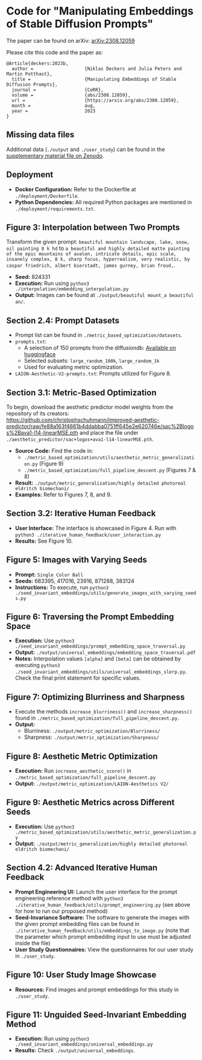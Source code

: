 # Code for "Manipulating Embeddings of Stable Diffusion Prompts"

The paper can be found on arXiv: [arXiv:2308.12059](https://arxiv.org/abs/2308.12059)

Please cite this code and the paper as:
```
@Article{deckers:2023b,
  author =                   {Niklas Deckers and Julia Peters and Martin Potthast},
  title =                    {Manipulating Embeddings of Stable Diffusion Prompts},
  journal =                  {CoRR},
  volume =                   {abs/2308.12059},
  url =                      {https://arxiv.org/abs/2308.12059},
  month =                    aug,
  year =                     2023
}
```

## Missing data files

Additional data (`./output` and `./user_study`) can be found in the [supplementary material file on Zenodo](https://doi.org/10.5281/zenodo.8274626).

## Deployment 
- **Docker Configuration:** Refer to the Dockerfile at `./deployment/Dockerfile`.
- **Python Dependencies:** All required Python packages are mentioned in `./deployment/requirements.txt`.

## **Figure 3**: Interpolation between Two Prompts
Transform the given prompt:
`beautiful mountain landscape, lake, snow, oil painting 8 k hd` 
to 
`a beautiful and highly detailed matte painting of the epic mountains of avalon, intricate details, epic scale, insanely complex, 8 k, sharp focus, hyperrealism, very realistic, by caspar friedrich, albert bierstadt, james gurney, brian froud,`.

- **Seed:** 824331
- **Execution:** Run using `python3 ./interpolation/embedding_interpolation.py`
- **Output:** Images can be found at `./output/beautiful mount_a beautiful an/`.

## Section 2.4: Prompt Datasets
- Prompt list can be found in `./metric_based_optimization/datasets`.
- `prompts.txt`: 
  - A selection of 150 prompts from the diffusiondb: [Available on huggingface](https://huggingface.co/datasets/poloclub/diffusiondb)
  - Selected subsets: `large_random_100k`, `large_random_1k`
  - Used for evaluating metric optimization.
- `LAION-Aesthetic-V2-prompts.txt`: Prompts utilized for Figure 8.

## Section 3.1: Metric-Based Optimization
To begin, download the aesthetic predictor model weights from the repository of its creators: https://github.com/christophschuhmann/improved-aesthetic-predictor/raw/fe88a163f4661b4ddabba0751ff645e2e620746e/sac%2Blogos%2Bava1-l14-linearMSE.pth and place the file under `./aesthetic_predictor/sac+logos+ava1-l14-linearMSE.pth`.

- **Source Code:** Find the code in:
  - `./metric_based_optimization/utils/aesthetic_metric_generalization.py` (Figure 9)
  - `./metric_based_optimization/full_pipeline_descent.py` (Figures 7 & 8)
- **Result:** `./output/metric_generalization/highly detailed photoreal eldritch biomechani/`
- **Examples:** Refer to Figures 7, 8, and 9.

## Section 3.2: Iterative Human Feedback
- **User Interface:** The interface is showcased in Figure 4. Run with `python3 ./iterative_human_feedback/user_interaction.py`
- **Results:** See Figure 10.

## Figure 5: Images with Varying Seeds
- **Prompt:** `Single Color Ball`
- **Seeds:** 683395, 417016, 23916, 871288, 383124
- **Instructions:** To execute, run `python3 ./seed_invariant_embeddings/utils/generate_images_with_varying_seeds.py`

## Figure 6: Traversing the Prompt Embedding Space
- **Execution:** Use `python3 ./seed_invariant_embeddings/prompt_embedding_space_traversal.py`
- **Output:** `./output/universal_embeddings/embedding_space_traversal.pdf`
- **Notes:** Interpolation values `[alpha]` and `[beta]` can be obtained by executing `python3 ./seed_invariant_embeddings/utils/universal_embeddings_slerp.py`. Check the final print statement for specific values.

## Figure 7: Optimizing Blurriness and Sharpness
- Execute the methods `increase_blurriness()` and `increase_sharpness()` found in `./metric_based_optimization/full_pipeline_descent.py`.
- **Output:** 
  - Blurriness: `./output/metric_optimization/Blurriness/`
  - Sharpness: `./output/metric_optimization/Sharpness/`

## Figure 8: Aesthetic Metric Optimization
- **Execution:** Run `increase_aesthetic_score()` in `./metric_based_optimization/full_pipeline_descent.py`
- **Output:** `./output/metric_optimization/LAION-Aesthetics V2/`

## Figure 9: Aesthetic Metrics across Different Seeds
- **Execution:** Use `python3 ./metric_based_optimization/utils/aesthetic_metric_generalization.py`
- **Output:** `./output/metric_generalization/highly detailed photoreal eldritch biomechani/`

## Section 4.2: Advanced Iterative Human Feedback
- **Prompt Engineering UI:** Launch the user interface for the prompt engineering reference method with `python3 ./iterative_human_feedback/utils/prompt_engineering.py` (see above for how to run our proposed method)
- **Seed-Invariance Software:** The software to generate the images with the given prompt embedding files can be found in `./iterative_human_feedback/utils/embeddings_to_image.py` (note that the parameter which prompt embedding input to use must be adjusted inside the file)
- **User Study Questionnaires:** View the questionnaires for our user study in `./user_study`.

## Figure 10: User Study Image Showcase
- **Resources:** Find images and prompt embeddings for this study in `./user_study`.

## Figure 11: Unguided Seed-Invariant Embedding Method
- **Execution:** Run using `python3 ./seed_invariant_embeddings/universal_embeddings.py`
- **Results:** Check `./output/universal_embeddings`.
